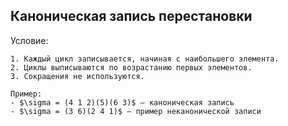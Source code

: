 ## Каноническая запись перестановки
Условие:
```spoiler-markdown
1. Каждый цикл записывается, начиная с наибольшего элемента.
2. Циклы выписываются по возрастанию первых элементов.
3. Сокращения не используются.

Пример:
- $\sigma = (4 1 2)(5)(6 3)$ — каноническая запись
- $\sigma = (3 6)(2 4 1)$ — пример неканонической записи
```
